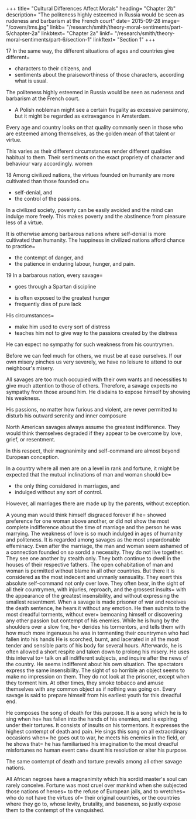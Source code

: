 +++
title=  "Cultural Differences Affect Morals"
heading=  "Chapter 2b"
description=  "The politeness highly esteemed in Russia would be seen as rudeness and barbarism at the French court"
date=  2015-09-28
image=  "/covers/tms.jpg" 
linkb=  "/research/smith/theory-moral-sentiments/part-5/chapter-2a"
linkbtext=  "Chapter 2a"
linkf=  "/research/smith/theory-moral-sentiments/part-6/section-1"
linkftext=  "Section 1"
+++

17 In the same way, the different situations of ages and countries give different= 
- characters to their citizens, and
- sentiments about the praiseworthiness of those characters, according what is usual.

The politeness highly esteemed in Russia would be seen as rudeness and barbarism at the French court.
- A Polish nobleman might see a certain frugality as excessive parsimony, but it might be regarded as extravagance in Amsterdam.

Every age and country looks on that quality commonly seen in those who are esteemed among themselves, as the golden mean of that talent or virtue.

This varies as their different circumstances render different qualities habitual to them.
Their sentiments on the exact propriety of character and behaviour vary accordingly.
women

18 Among civilized nations, the virtues founded on humanity are more cultivated than those founded on= 
- self-denial, and
- the control of the passions.

In a civilized society, poverty can be easily avoided and the mind can indulge more freely. This makes poverty and the abstinence from pleasure less of a virtue.

It is otherwise among barbarous nations where self-denial is more cultivated than humanity. The happiness in civilized nations afford chance to practice= 
- the contempt of danger, and
- the patience in enduring labour, hunger, and pain.

<!-- the  Therefore, its contempt almost ceases to be a virtue. The abstinence from pleasure becomes less necessary. The mind is more at liberty to= 
- unbend itself, and
- indulge.its natural inclinations in all those respects. -->


19 <!-- Among savages and barbarians it is quite otherwise. --> In a barbarous nation, every savage= 
- goes through a Spartan discipline
<!-- He is inured to every sort of hardship by necessity.
He is in continual danger. -->
- is often exposed to the greatest hunger
- frequently dies of pure lack

His circumstances= 
- make him used to every sort of distress
- teaches him not to give way to the passions created by the distress<!--  none of the passions which that distress is apt to excite. -->

He can expect no sympathy<!--  or indulgence --> for such weakness from his countrymen.

Before we can feel much for others, we must be at ease ourselves. If our own misery pinches us very severely, we have no leisure to attend to our neighbour's misery.

All savages are too much occupied with their own wants and necessities to give much attention to those of others. Therefore, a savage expects no sympathy from those around him. He disdains to expose himself by showing his weakness. <!-- allowing the least weakness to escape him. -->

His passions, no matter how furious and violent, are never permitted to disturb his outward serenity and inner <!--  the serenity of his countenance, or- the --> composure

North American savages always assume the greatest indifference. They would think themselves degraded if they appear to be overcome by love, grief, or resentment.

In this respect, their magnanimity and self-command are almost beyond European conception.

In a country where all men are on a level in rank and fortune, it might be expected that the mutual inclinations of man and woman should be= 
- the only thing considered in marriages, and
- indulged without any sort of control.

However, all marriages there are made up by the parents, without exception.

A young man would think himself disgraced forever if he= 
showed preference for one woman above another, or
did not show the most complete indifference about the time of marriage and the person he was marrying.
The weakness of love is so much indulged in ages of humanity and politeness.
It is regarded among savages as the most unpardonable effeminacy.
Even after the marriage, the man and woman seem ashamed of a connection founded on so sordid a necessity.
They do not live together.
They see one another by stealth only.
They both continue to dwell in the houses of their respective fathers.
The open cohabitation of man and woman is permitted without blame in all other countries.
But there it is considered as the most indecent and unmanly sensuality.
They exert this absolute self-command not only over love.
They often bear, in the sight of all their countrymen, with injuries, reproach, and the grossest insults= 
with the appearance of the greatest insensibility, and
without expressing the smallest resentment.
When a savage is made prisoner of war and receives the death sentence, he hears it without any emotion.
He then submits to the most dreadful torments, without ever= 
bemoaning himself or
discovering any other passion but contempt of his enemies.
While he is hung by the shoulders over a slow fire, he= 
derides his tormentors, and
tells them with how much more ingenuous he was in tormenting their countrymen who had fallen into his hands
He is scorched, burnt, and lacerated in all the most tender and sensible parts of his body for several hours.
Afterwards, he is often allowed a short respite and taken down to prolong his misery.
He uses this interval to= 
talk on all indifferent subjects, and
inquire after the news of the country.
He seems indifferent about his own situation.
The spectators express the same insensibility.
The sight of so horrible an object seems to make no impression on them.
They do not look at the prisoner, except when they torment him.
At other times, they smoke tobacco and amuse themselves with any common object as if nothing was going on.
Every savage is said to prepare himself from his earliest youth for this dreadful end.

He composes the song of death for this purpose.
It is a song which he is to sing when he= 
has fallen into the hands of his enemies, and
is expiring under their tortures.
It consists of insults on his tormentors.
It expresses the highest contempt of death and pain.
He sings this song on all extraordinary occasions when= 
he goes out to war,
he meets his enemies in the field, or
he shows that= 
he has familiarised his imagination to the most dreadful misfortunes
no human event can= 
daunt his resolution or
alter his purpose.

<!-- Battle of Rorke's Drift -->
 
The same contempt of death and torture prevails among all other savage nations.

All African negroes have a magnanimity which his sordid master's soul can rarely conceive.
Fortune was most cruel over mankind when she subjected those nations of heroes= 
to the refuse of European jails, and
to wretches= 
who do not have the virtues of= 
their original countries, or
the countries where they go to,
whose levity, brutality, and baseness, so justly expose them to the contempt of the vanquished.
 
